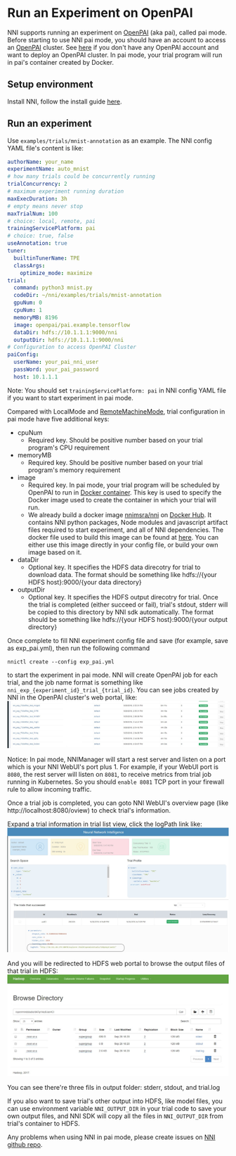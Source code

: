 # **Run an Experiment on OpenPAI**

NNI supports running an experiment on [OpenPAI](https://github.com/Microsoft/pai) (aka pai), called pai mode. Before starting to use NNI pai mode, you should have an account to access an [OpenPAI](https://github.com/Microsoft/pai) cluster. See [here](https://github.com/Microsoft/pai#how-to-deploy) if you don't have any OpenPAI account and want to deploy an OpenPAI cluster. In pai mode, your trial program will run in pai's container created by Docker.

## Setup environment

Install NNI, follow the install guide [here](QuickStart.md).

## Run an experiment

Use `examples/trials/mnist-annotation` as an example. The NNI config YAML file's content is like:

```yaml
authorName: your_name
experimentName: auto_mnist
# how many trials could be concurrently running
trialConcurrency: 2
# maximum experiment running duration
maxExecDuration: 3h
# empty means never stop
maxTrialNum: 100
# choice: local, remote, pai
trainingServicePlatform: pai
# choice: true, false  
useAnnotation: true
tuner:
  builtinTunerName: TPE
  classArgs:
    optimize_mode: maximize
trial:
  command: python3 mnist.py
  codeDir: ~/nni/examples/trials/mnist-annotation
  gpuNum: 0
  cpuNum: 1
  memoryMB: 8196
  image: openpai/pai.example.tensorflow
  dataDir: hdfs://10.1.1.1:9000/nni
  outputDir: hdfs://10.1.1.1:9000/nni
# Configuration to access OpenPAI Cluster
paiConfig:
  userName: your_pai_nni_user
  passWord: your_pai_password
  host: 10.1.1.1
```

Note: You should set `trainingServicePlatform: pai` in NNI config YAML file if you want to start experiment in pai mode.

Compared with LocalMode and [RemoteMachineMode](RemoteMachineMode.md), trial configuration in pai mode have five additional keys:

* cpuNum 
    * Required key. Should be positive number based on your trial program's CPU requirement
* memoryMB 
    * Required key. Should be positive number based on your trial program's memory requirement
* image 
    * Required key. In pai mode, your trial program will be scheduled by OpenPAI to run in [Docker container](https://www.docker.com/). This key is used to specify the Docker image used to create the container in which your trial will run.
    * We already build a docker image [nnimsra/nni](https://hub.docker.com/r/msranni/nni/) on [Docker Hub](https://hub.docker.com/). It contains NNI python packages, Node modules and javascript artifact files required to start experiment, and all of NNI dependencies. The docker file used to build this image can be found at [here](https://github.com/Microsoft/nni/tree/master/deployment/docker/Dockerfile). You can either use this image directly in your config file, or build your own image based on it.
* dataDir 
    * Optional key. It specifies the HDFS data direcotry for trial to download data. The format should be something like hdfs://{your HDFS host}:9000/{your data directory}
* outputDir 
    * Optional key. It specifies the HDFS output direcotry for trial. Once the trial is completed (either succeed or fail), trial's stdout, stderr will be copied to this directory by NNI sdk automatically. The format should be something like hdfs://{your HDFS host}:9000/{your output directory}

Once complete to fill NNI experiment config file and save (for example, save as exp_pai.yml), then run the following command

    nnictl create --config exp_pai.yml
    

to start the experiment in pai mode. NNI will create OpenPAI job for each trial, and the job name format is something like `nni_exp_{experiment_id}_trial_{trial_id}`. You can see jobs created by NNI in the OpenPAI cluster's web portal, like: ![](../img/nni_pai_joblist.jpg)

Notice: In pai mode, NNIManager will start a rest server and listen on a port which is your NNI WebUI's port plus 1. For example, if your WebUI port is `8080`, the rest server will listen on `8081`, to receive metrics from trial job running in Kubernetes. So you should `enable 8081` TCP port in your firewall rule to allow incoming traffic.

Once a trial job is completed, you can goto NNI WebUI's overview page (like http://localhost:8080/oview) to check trial's information.

Expand a trial information in trial list view, click the logPath link like: ![](../img/nni_webui_joblist.jpg)

And you will be redirected to HDFS web portal to browse the output files of that trial in HDFS: ![](../img/nni_trial_hdfs_output.jpg)

You can see there're three fils in output folder: stderr, stdout, and trial.log

If you also want to save trial's other output into HDFS, like model files, you can use environment variable `NNI_OUTPUT_DIR` in your trial code to save your own output files, and NNI SDK will copy all the files in `NNI_OUTPUT_DIR` from trial's container to HDFS.

Any problems when using NNI in pai mode, please create issues on [NNI github repo](https://github.com/Microsoft/nni).